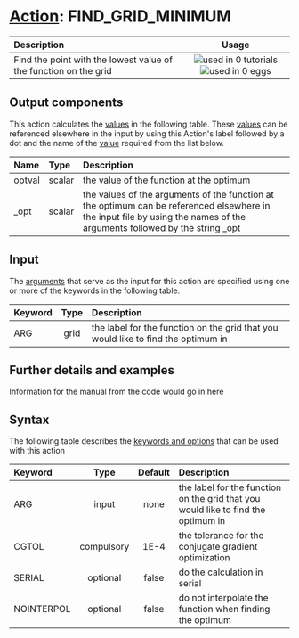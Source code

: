 # [Action](actions.md): FIND_GRID_MINIMUM

| Description    | Usage |
|:--------|:--------:|
| Find the point with the lowest value of the function on the grid | ![used in 0 tutorials](https://img.shields.io/badge/tutorials-0-red.svg)![used in 0 eggs](https://img.shields.io/badge/nest-0-red.svg) | 

## Output components

This action calculates the [values](pecifying_arguments.html) in the following table.  These [values](pecifying_arguments.html) can be referenced elsewhere in the input by using this Action's label followed by a dot and the name of the [value](pecifying_arguments.html) required from the list below.

| Name | Type | Description |
|:-------|:-----|:-------|
| optval | scalar | the value of the function at the optimum | 
| _opt | scalar | the values of the arguments of the function at the optimum can be referenced elsewhere in the input file by using the names of the arguments followed by the string _opt | 


## Input

The [arguments](specifying_arguments.html) that serve as the input for this action are specified using one or more of the keywords in the following table.

| Keyword |  Type | Description |
|:--------|:------:|:-----------|
| ARG | grid | the label for the function on the grid that you would like to find the optimum in |


## Further details and examples 
Information for the manual from the code would go in here 
## Syntax 
The following table describes the [keywords and options](parsing.md) that can be used with this action 

| Keyword | Type | Default | Description |
|:-------|:----:|:-------:|:-----------|
| ARG | input | none | the label for the function on the grid that you would like to find the optimum in |
| CGTOL | compulsory | 1E-4 |  the tolerance for the conjugate gradient optimization |
| SERIAL | optional | false |  do the calculation in serial |
| NOINTERPOL | optional | false |  do not interpolate the function when finding the optimum |
